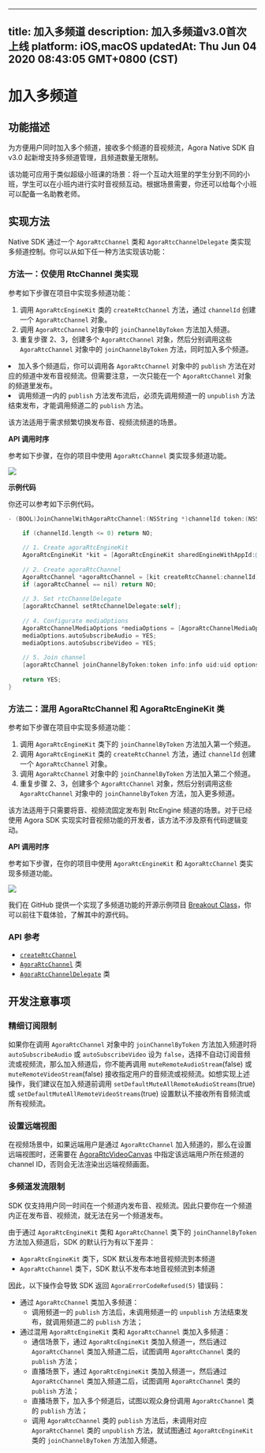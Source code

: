 
---
title: 加入多频道
description: 加入多频道v3.0首次上线
platform: iOS,macOS
updatedAt: Thu Jun 04 2020 08:43:05 GMT+0800 (CST)
---
# 加入多频道
## 功能描述

为方便用户同时加入多个频道，接收多个频道的音视频流，Agora Native SDK 自 v3.0 起新增支持多频道管理，且频道数量无限制。

该功能可应用于类似超级小班课的场景：将一个互动大班里的学生分到不同的小班，学生可以在小班内进行实时音视频互动。根据场景需要，你还可以给每个小班可以配备一名助教老师。

## 实现方法
Native SDK 通过一个 `AgoraRtcChannel` 类和 `AgoraRtcChannelDelegate` 类实现多频道控制。你可以从如下任一种方法实现该功能：

### 方法一：仅使用 RtcChannel 类实现

参考如下步骤在项目中实现多频道功能：

1. 调用 `AgoraRtcEngineKit` 类的 `createRtcChannel` 方法，通过 `channelId` 创建一个 `AgoraRtcChannel` 对象。
2. 调用 `AgoraRtcChannel` 对象中的 `joinChannelByToken` 方法加入频道。
3. 重复步骤 2、3，创建多个 `AgoraRtcChannel` 对象，然后分别调用这些 `AgoraRtcChannel` 对象中的 `joinChannelByToken` 方法，同时加入多个频道。

<div class="alert note">
	<li>加入多个频道后，你可以调用各 <code>AgoraRtcChannel</code> 对象中的 <code>publish</code> 方法在对应的频道中发布音视频流。但需要注意，一次只能在一个 <code>AgoraRtcChannel</code> 对象的频道里发布。
	<li>调用频道一内的 <code>publish</code> 方法发布流后，必须先调用频道一的 <code>unpublish</code> 方法结束发布，才能调用频道二的 <code>publish</code> 方法。</div>

该方法适用于需求频繁切换发布音、视频流频道的场景。

**API 调用时序**

参考如下步骤，在你的项目中使用 `AgoraRtcChannel` 类实现多频道功能。

![](https://web-cdn.agora.io/docs-files/1575879041885)

**示例代码**

你还可以参考如下示例代码。

```Objective-C
- (BOOL)JoinChannelWithAgoraRtcChannel:(NSString *)channelId token:(NSString *)token info:(NSString *)info uid:(NSUInteger)uid {
    
    if (channelId.length <= 0) return NO;

    // 1. Create agoraRtcEngineKit
    AgoraRtcEngineKit *kit = [AgoraRtcEngineKit sharedEngineWithAppId:@"AppId" delegate:self];
    
    // 2. Create agoraRtcChannel
    AgoraRtcChannel *agoraRtcChannel = [kit createRtcChannel:channelId];
    if (agoraRtcChannel == nil) return NO;
    
    // 3. Set rtcChannelDelegate
    [agoraRtcChannel setRtcChannelDelegate:self];
    
    // 4. Configurate mediaOptions
    AgoraRtcChannelMediaOptions *mediaOptions = [AgoraRtcChannelMediaOptions new];
    mediaOptions.autoSubscribeAudio = YES;
    mediaOptions.autoSubscribeVideo = YES;
    
    // 5. Join channel
    [agoraRtcChannel joinChannelByToken:token info:info uid:uid options:mediaOptions];
    
  	return YES;
}
```

### 方法二：混用 AgoraRtcChannel 和 AgoraRtcEngineKit 类

参考如下步骤在项目中实现多频道功能：

1. 调用 `AgoraRtcEngineKit` 类下的 `joinChannelByToken` 方法加入第一个频道。
2. 调用 `AgoraRtcEngineKit` 类的 `createRtcChannel` 方法，通过 `channelId` 创建一个 `AgoraRtcChannel` 对象。
3. 调用 `AgoraRtcChannel` 对象中的 `joinChannelByToken` 方法加入第二个频道。
4. 重复步骤 2、3，创建多个 `AgoraRtcChannel` 对象，然后分别调用这些 `AgoraRtcChannel` 对象中的 `joinChannelByToken` 方法，加入更多频道。

该方法适用于只需要将音、视频流固定发布到 RtcEngine 频道的场景。对于已经使用 Agora SDK 实现实时音视频功能的开发者，该方法不涉及原有代码逻辑变动。

**API 调用时序**

参考如下步骤，在你的项目中使用 `AgoraRtcEngineKit` 和 `AgoraRtcChannel` 类实现多频道功能。

![](https://web-cdn.agora.io/docs-files/1575879666498)

我们在 GitHub 提供一个实现了多频道功能的开源示例项目 [Breakout Class](https://github.com/AgoraIO-Usecase/Breakout-Class/tree/master/breakout-ios)，你可以前往下载体验，了解其中的源代码。

### API 参考

- [`createRtcChannel`](https://docs.agora.io/cn/Interactive%20Broadcast/API%20Reference/oc/Classes/AgoraRtcEngineKit.html#//api/name/createRtcChannel::)
- [`AgoraRtcChannel`](https://docs.agora.io/cn/Interactive%20Broadcast/API%20Reference/oc/Classes/AgoraRtcChannel.html) 类
- [`AgoraRtcChannelDelegate`](https://docs.agora.io/cn/Interactive%20Broadcast/API%20Reference/oc/Protocols/AgoraRtcChannelDelegate.html) 类

## 开发注意事项

### 精细订阅限制

如果你在调用 `AgoraRtcChannel` 对象中的 `joinChannelByToken` 方法加入频道时将 `autoSubscribeAudio` 或 `autoSubscribeVideo` 设为 `false`，选择不自动订阅音频流或视频流，那么加入频道后，你不能再调用 `muteRemoteAudioStream`(false) 或 `muteRemoteVideoStream`(false) 接收指定用户的音频流或视频流。如想实现上述操作，我们建议在加入频道前调用  `setDefaultMuteAllRemoteAudioStreams`(true) 或 `setDefaultMuteAllRemoteVideoStreams`(true) 设置默认不接收所有音频流或所有视频流。

### 设置远端视图

在视频场景中，如果远端用户是通过 `AgoraRtcChannel` 加入频道的，那么在设置远端视图时，还需要在 [AgoraRtcVideoCanvas](https://docs.agora.io/cn/Interactive%20Broadcast/API%20Reference/oc/v3.0.0/Classes/AgoraRtcVideoCanvas.html)  中指定该远端用户所在频道的 channel ID，否则会无法渲染出远端视频画面。

### 多频道发流限制

SDK 仅支持用户同一时间在一个频道内发布音、视频流。因此只要你在一个频道内正在发布音、视频流，就无法在另一个频道发布。

由于通过 `AgoraRtcEngineKit` 类和 `AgoraRtcChannel` 类下的 `joinChannelByToken` 方法加入频道后，SDK 的默认行为有以下差异：

- `AgoraRtcEngineKit` 类下，SDK 默认发布本地音视频流到本频道
- `AgoraRtcChannel` 类下，SDK 默认不发布本地音视频流到本频道

因此，以下操作会导致 SDK 返回 `AgoraErrorCodeRefused(5)` 错误码：

- 通过 `AgoraRtcChannel` 类加入多频道：
  - 调用频道一的 `publish` 方法后，未调用频道一的 `unpublish` 方法结束发布，就调用频道二的 `publish` 方法；
- 通过混用 `AgoraRtcEngineKit` 类和 `AgoraRtcChannel` 类加入多频道：
  - 通信场景下，通过 `AgoraRtcEngineKit` 类加入频道一，然后通过 `AgoraRtcChannel` 类加入频道二后，试图调用 `AgoraRtcChannel` 类的 `publish` 方法；
  - 直播场景下，通过 `AgoraRtcEngineKit` 类加入频道一，然后通过 `AgoraRtcChannel` 类加入频道二后，试图调用 `AgoraRtcChannel` 类的 `publish` 方法；
  - 直播场景下，加入多个频道后，试图以观众身份调用 `AgoraRtcChannel` 类的 `publish` 方法；
  - 调用 `AgoraRtcChannel` 类的 `publish` 方法后，未调用对应 `AgoraRtcChannel` 类的 `unpublish` 方法，就试图通过 `AgoraRtcEngineKit` 类的 `joinChannelByToken` 方法加入频道。



